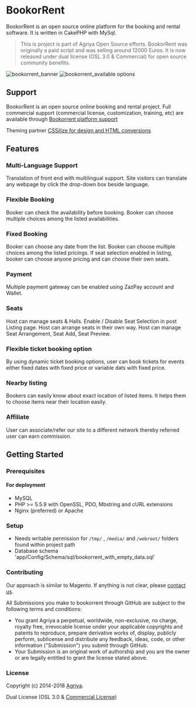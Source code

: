 # BookorRent

BookorRent is an open source online platform for the booking and rental software. It is written in CakePHP with MySql.

> This is project is part of Agriya Open Source efforts. BookorRent was originally a paid script and was selling around 12000 Euros. It is now released under dual license (OSL 3.0 & Commercial) for open source community benefits.

![bookorrent_banner](https://user-images.githubusercontent.com/4700341/47916499-6b518780-decc-11e8-8f79-11685ccc7867.png)
![bookorrent_available options](https://user-images.githubusercontent.com/4700341/47916512-73112c00-decc-11e8-8c39-14d447f1415b.png)


## Support

BookorRent is an open source online booking and rental project. Full commercial support (commercial license, customization, training, etc) are available through [Bookorrent platform support](https://www.agriya.com/products/booking-rental-software)

Theming partner [CSSilize for design and HTML conversions](http://cssilize.com/)

## Features

### Multi-Language Support

Translation of front end with multilingual support. Site visitors can translate any webpage by click the drop-down box beside language.
                                        
### Flexible Booking
 
Booker can check the availability before booking. Booker can choose multiple choices among the listed availabilities.

### Fixed Booking

Booker can choose any date from the list. Booker can choose multiple choices among the listed pricings. If seat selection enabled in listing, booker can choose anyone pricing and can choose their own seats.

### Payment

Multiple payment gateway can be enabled using ZazPay account and Wallet.

### Seats

Host can manage seats & Halls. Enable / Disable Seat Selection in post Listing page. Host can arrange seats in their own way. Host can manage Seat Arrangement, Seat Add, Seat Preview.

### Flexible ticket booking option

By using dynamic ticket booking options, user can book tickets for events either fixed dates with fixed price or variable dats with fixed price.

### Nearby listing

Bookers can easily know about exact location of listed items. It helps them to choose items near their location easily.                                   
### Affiliate

User can associate/refer our site to a different network thereby referred user can earn commission.

## Getting Started

### Prerequisites

#### For deployment

* MySQL
* PHP >= 5.5.9 with OpenSSL, PDO, Mbstring and cURL extensions
* Nginx (preferred) or Apache

### Setup

* Needs writable permission for `/tmp/` , `/media/` and `/webroot/` folders found within project path
* Database schema 'app/Config/Schema/sql/bookorrent_with_empty_data.sql'

### Contributing

Our approach is similar to Magento. If anything is not clear, please [contact us](https://www.agriya.com/contact).

All Submissions you make to bookorrent through GitHub are subject to the following terms and conditions:

* You grant Agriya a perpetual, worldwide, non-exclusive, no charge, royalty free, irrevocable license under your applicable copyrights and patents to reproduce, prepare derivative works of, display, publicly perform, sublicense and distribute any feedback, ideas, code, or other information ("Submission") you submit through GitHub.
* Your Submission is an original work of authorship and you are the owner or are legally entitled to grant the license stated above.


### License

Copyright (c) 2014-2018 [Agriya](https://www.agriya.com/).

Dual License (OSL 3.0 & [Commercial License](https://www.agriya.com/contact))
